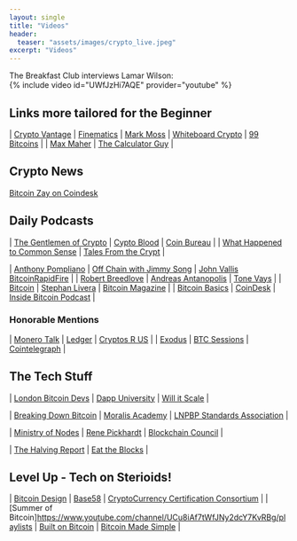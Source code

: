 ```yaml
---
layout: single
title: "Videos"
header:
  teaser: "assets/images/crypto_live.jpeg"
excerpt: "Videos"
---
```


The Breakfast Club interviews Lamar Wilson:<br>
{% include video id="UWfJzHi7AQE" provider="youtube" %}

## Links more tailored for the Beginner

| [Crypto Vantage]( https://www.youtube.com/c/CryptoVantage)	| [Finematics](https://www.youtube.com/c/Finematics) | [Mark Moss](https://www.youtube.com/c/MarkMoss)
| [Whiteboard Crypto](https://www.youtube.com/c/WhiteboardCrypto) | [99 Bitcoins](https://www.youtube.com/c/Bitcoinwithpaypal) |
| [Max Maher](https://www.youtube.com/c/MaxMaher) | 
[The Calculator Guy](https://www.youtube.com/c/TheCalculatorGuy) |

## Crypto News
[Bitcoin Zay on Coindesk](https://www.coindesk.com/tv/community-crypto/)

## Daily Podcasts

| [The Gentlemen of Crypto](https://www.youtube.com/c/TheGentlemenofCrypto) | [Cypto Blood](https://www.youtube.com/c/CryptoBlood) | [Coin Bureau](https://www.youtube.com/c/CoinBureau) |
| [What Happened to Common Sense](https://www.youtube.com/c/WhatHappenedToCommonSense) | [Tales From the Crypt](https://www.youtube.com/c/TFTC21) |

| [Anthony Pompliano](https://www.youtube.com/c/AnthonyPompliano) | [Off Chain with Jimmy Song](https://www.youtube.com/c/OffChainwithJimmySong) | [John Vallis BitcoinRapidFire](https://www.youtube.com/c/JohnVallisBitcoinRapidFire) |
| [Robert Breedlove](https://www.youtube.com/c/RobertBreedlove22) | [Andreas Antanopolis](https://www.youtube.com/c/aantonop) | [Tone Vays](https://www.youtube.com/c/tonevays) |
| [Bitcoin](https://www.youtube.com/c/BITC0IN) | [Stephan Livera](https://www.youtube.com/c/StephanLivera) | [Bitcoin Magazine](https://www.youtube.com/c/BitcoinMagazine) | 
| [Bitcoin Basics](https://www.youtube.com/c/BitcoinBasics) | [CoinDesk](https://www.youtube.com/c/Coindesk) | [Inside Bitcoin Podcast](https://www.youtube.com/channel/UC9uJjKyMpCH4XGL39KtMAHw) |
### Honorable Mentions
| [Monero Talk](https://www.youtube.com/c/MoneroTalk) | [Ledger](https://www.youtube.com/c/Ledger) | [Cryptos R US](https://www.youtube.com/c/CryptosRUs) |
| [Exodus](https://www.youtube.com/c/exodus) | [BTC Sessions](https://www.youtube.com/c/BTCSessions) | [Cointelegraph](https://www.youtube.com/c/cointelegraph_com) |


## The Tech Stuff

| [London Bitcoin Devs](https://www.youtube.com/channel/UCAcGdRw9Q-Ga_0Eap9_D_NQ) | [Dapp University](https://www.youtube.com/c/DappUniversity) | [Will it Scale](https://www.youtube.com/c/WillitScale) |

| [Breaking Down Bitcoin](https://www.youtube.com/c/BreakingDownBitcoin) | [Moralis Academy](https://www.youtube.com/channel/UCT2E5faQg9DY-HAyKmVEE_Q) | [LNPBP Standards Association](https://www.youtube.com/c/LNPBP) |

| [Ministry of Nodes](https://www.youtube.com/c/MinistryofNodes) | [Rene Pickhardt](https://www.youtube.com/c/RenePickhardt) | [Blockchain Council](https://www.youtube.com/c/BlockchainCouncil) |

| [The Halving Report](https://www.youtube.com/channel/UC9V2ORC2mFwmeulX3Dcc1hg) | [Eat the Blocks](https://www.youtube.com/c/EatTheBlocks) |

## Level Up - Tech on Sterioids!

| [Bitcoin Design](https://www.youtube.com/c/BitcoinDesign) | [Base58](https://www.youtube.com/c/Base58btc) | [CryptoCurrency Certification Consortium](https://www.youtube.com/c/CryptoCurrencyCertificationConsortium) |
| [Summer of Bitcoin]https://www.youtube.com/channel/UCu8iAf7tWfJNy2dcY7KvRBg/playlists | [Built on Bitcoin](https://www.youtube.com/c/BuiltonBitcoin) | [Bitcoin Made Simple](https://www.youtube.com/channel/UCP45hAIFdQKOhyAQdDG9mGQ) |
